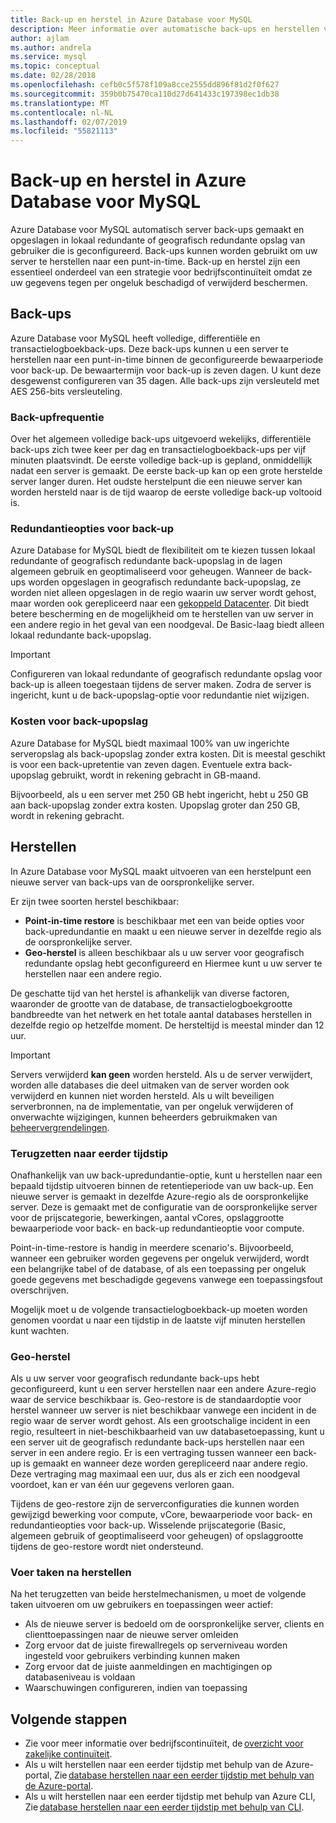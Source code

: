 ```yaml
---
title: Back-up en herstel in Azure Database voor MySQL
description: Meer informatie over automatische back-ups en herstellen van uw Azure Database voor MySQL-server.
author: ajlam
ms.author: andrela
ms.service: mysql
ms.topic: conceptual
ms.date: 02/28/2018
ms.openlocfilehash: cefb0c5f578f109a8cce2555dd896f81d2f0f627
ms.sourcegitcommit: 359b0b75470ca110d27d641433c197398ec1db38
ms.translationtype: MT
ms.contentlocale: nl-NL
ms.lasthandoff: 02/07/2019
ms.locfileid: "55821113"
---
```

# <a name="backup-and-restore-in-azure-database-for-mysql"></a>Back-up en herstel in Azure Database voor MySQL

Azure Database voor MySQL automatisch server back-ups gemaakt en opgeslagen in lokaal redundante of geografisch redundante opslag van gebruiker die is geconfigureerd. Back-ups kunnen worden gebruikt om uw server te herstellen naar een punt-in-time. Back-up en herstel zijn een essentieel onderdeel van een strategie voor bedrijfscontinuïteit omdat ze uw gegevens tegen per ongeluk beschadigd of verwijderd beschermen.

## <a name="backups"></a>Back-ups

Azure Database voor MySQL heeft volledige, differentiële en transactielogboekback-ups. Deze back-ups kunnen u een server te herstellen naar een punt-in-time binnen de geconfigureerde bewaarperiode voor back-up. De bewaartermijn voor back-up is zeven dagen. U kunt deze desgewenst configureren van 35 dagen. Alle back-ups zijn versleuteld met AES 256-bits versleuteling.

### <a name="backup-frequency"></a>Back-upfrequentie

Over het algemeen volledige back-ups uitgevoerd wekelijks, differentiële back-ups zich twee keer per dag en transactielogboekback-ups per vijf minuten plaatsvindt. De eerste volledige back-up is gepland, onmiddellijk nadat een server is gemaakt. De eerste back-up kan op een grote herstelde server langer duren. Het oudste herstelpunt die een nieuwe server kan worden hersteld naar is de tijd waarop de eerste volledige back-up voltooid is.

### <a name="backup-redundancy-options"></a>Redundantieopties voor back-up

Azure Database for MySQL biedt de flexibiliteit om te kiezen tussen lokaal redundante of geografisch redundante back-upopslag in de lagen algemeen gebruik en geoptimaliseerd voor geheugen. Wanneer de back-ups worden opgeslagen in geografisch redundante back-upopslag, ze worden niet alleen opgeslagen in de regio waarin uw server wordt gehost, maar worden ook gerepliceerd naar een [gekoppeld Datacenter](https://docs.microsoft.com/azure/best-practices-availability-paired-regions). Dit biedt betere bescherming en de mogelijkheid om te herstellen van uw server in een andere regio in het geval van een noodgeval. De Basic-laag biedt alleen lokaal redundante back-upopslag.

> [!IMPORTANT]
> Configureren van lokaal redundante of geografisch redundante opslag voor back-up is alleen toegestaan tijdens de server maken. Zodra de server is ingericht, kunt u de back-upopslag-optie voor redundantie niet wijzigen.

### <a name="backup-storage-cost"></a>Kosten voor back-upopslag

Azure Database for MySQL biedt maximaal 100% van uw ingerichte serveropslag als back-upopslag zonder extra kosten. Dit is meestal geschikt is voor een back-upretentie van zeven dagen. Eventuele extra back-upopslag gebruikt, wordt in rekening gebracht in GB-maand.

Bijvoorbeeld, als u een server met 250 GB hebt ingericht, hebt u 250 GB aan back-upopslag zonder extra kosten. Upopslag groter dan 250 GB, wordt in rekening gebracht.

## <a name="restore"></a>Herstellen

In Azure Database voor MySQL maakt uitvoeren van een herstelpunt een nieuwe server van back-ups van de oorspronkelijke server.

Er zijn twee soorten herstel beschikbaar:

- **Point-in-time restore** is beschikbaar met een van beide opties voor back-upredundantie en maakt u een nieuwe server in dezelfde regio als de oorspronkelijke server.
- **Geo-herstel** is alleen beschikbaar als u uw server voor geografisch redundante opslag hebt geconfigureerd en Hiermee kunt u uw server te herstellen naar een andere regio.

De geschatte tijd van het herstel is afhankelijk van diverse factoren, waaronder de grootte van de database, de transactielogboekgrootte bandbreedte van het netwerk en het totale aantal databases herstellen in dezelfde regio op hetzelfde moment. De hersteltijd is meestal minder dan 12 uur.

> [!IMPORTANT]
> Servers verwijderd **kan geen** worden hersteld. Als u de server verwijdert, worden alle databases die deel uitmaken van de server worden ook verwijderd en kunnen niet worden hersteld. Als u wilt beveiligen serverbronnen, na de implementatie, van per ongeluk verwijderen of onverwachte wijzigingen, kunnen beheerders gebruikmaken van [beheervergrendelingen](https://docs.microsoft.com/en-us/azure/azure-resource-manager/resource-group-lock-resources).

### <a name="point-in-time-restore"></a>Terugzetten naar eerder tijdstip

Onafhankelijk van uw back-upredundantie-optie, kunt u herstellen naar een bepaald tijdstip uitvoeren binnen de retentieperiode van uw back-up. Een nieuwe server is gemaakt in dezelfde Azure-regio als de oorspronkelijke server. Deze is gemaakt met de configuratie van de oorspronkelijke server voor de prijscategorie, bewerkingen, aantal vCores, opslaggrootte bewaarperiode voor back- en back-up redundantieoptie voor compute.

Point-in-time-restore is handig in meerdere scenario's. Bijvoorbeeld, wanneer een gebruiker worden gegevens per ongeluk verwijderd, wordt een belangrijke tabel of de database, of als een toepassing per ongeluk goede gegevens met beschadigde gegevens vanwege een toepassingsfout overschrijven.

Mogelijk moet u de volgende transactielogboekback-up moeten worden genomen voordat u naar een tijdstip in de laatste vijf minuten herstellen kunt wachten.

### <a name="geo-restore"></a>Geo-herstel

Als u uw server voor geografisch redundante back-ups hebt geconfigureerd, kunt u een server herstellen naar een andere Azure-regio waar de service beschikbaar is. Geo-restore is de standaardoptie voor herstel wanneer uw server is niet beschikbaar vanwege een incident in de regio waar de server wordt gehost. Als een grootschalige incident in een regio, resulteert in niet-beschikbaarheid van uw databasetoepassing, kunt u een server uit de geografisch redundante back-ups herstellen naar een server in een andere regio. Er is een vertraging tussen wanneer een back-up is gemaakt en wanneer deze worden gerepliceerd naar andere regio. Deze vertraging mag maximaal een uur, dus als er zich een noodgeval voordoet, kan er van één uur gegevens verloren gaan.

Tijdens de geo-restore zijn de serverconfiguraties die kunnen worden gewijzigd bewerking voor compute, vCore, bewaarperiode voor back- en redundantieopties voor back-up. Wisselende prijscategorie (Basic, algemeen gebruik of geoptimaliseerd voor geheugen) of opslaggrootte tijdens de geo-restore wordt niet ondersteund.

### <a name="perform-post-restore-tasks"></a>Voer taken na herstellen

Na het terugzetten van beide herstelmechanismen, u moet de volgende taken uitvoeren om uw gebruikers en toepassingen weer actief:

- Als de nieuwe server is bedoeld om de oorspronkelijke server, clients en clienttoepassingen naar de nieuwe server omleiden
- Zorg ervoor dat de juiste firewallregels op serverniveau worden ingesteld voor gebruikers verbinding kunnen maken
- Zorg ervoor dat de juiste aanmeldingen en machtigingen op databaseniveau is voldaan
- Waarschuwingen configureren, indien van toepassing

## <a name="next-steps"></a>Volgende stappen

- Zie voor meer informatie over bedrijfscontinuïteit, de [overzicht voor zakelijke continuïteit](concepts-business-continuity.md).
- Als u wilt herstellen naar een eerder tijdstip met behulp van de Azure-portal, Zie [database herstellen naar een eerder tijdstip met behulp van de Azure-portal](howto-restore-server-portal.md).
- Als u wilt herstellen naar een eerder tijdstip met behulp van Azure CLI, Zie [database herstellen naar een eerder tijdstip met behulp van CLI](howto-restore-server-cli.md).
